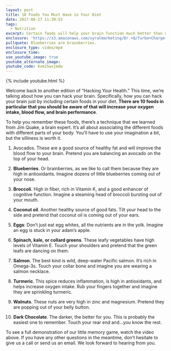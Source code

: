```yaml
---
layout: post
title: 10 Foods You Must Have in Your Diet
date: 2017-06-27 11:39:53
tags:
  - Nutrition
excerpt: Certain foods will help your brain function much better than others. Here are 10 to add (or keep) in your diet.
enclosure: 'https://s3.amazonaws.com/vyralmarketing/Dr.+Q/Turbo+Charge+Your+Brain+HYH+Episode+5.mp4'
pullquote: Blueberries are brainberries.
enclosure_type: video/mp4
enclosure_time:
use_youtube_image: true
youtube_alternate_image:
youtube_code: 6vmzSwxjmdw
---
```



{% include youtube.html %}

Welcome back to another edition of “Hacking Your Health.” This time, we’re talking about how you can hack your brain. Specifically, how you can hack your brain just by including certain foods in your diet. **There are 10 foods in particular that you should be aware of that will increase your oxygen intake, blood flow, and brain performance**.&nbsp;

To help you remember these foods, there’s a technique that we learned from Jim Quake, a brain expert. It’s all about associating the different foods with different parts of your body. You’ll have to use your imagination a bit, but the silliness is worth it.&nbsp;

1. Avocados. These are a good source of healthy fat and will improve the blood flow to your brain. Pretend you are balancing an avocado on the top of your head.

1. **Blueberries**. Or brainberries, as we like to call them because they are high in antioxidants. Imagine dozens of little blueberries coming out of your nose.
2. **Broccoli**. High in fiber, rich in Vitamin K, and a good enhancer of cognitive function. Imagine a steaming head of broccoli bursting out of your mouth.
3. **Coconut oil**. Another healthy source of good fats. Tilt your head to the side and pretend that coconut oil is coming out of your ears.
4. **Eggs**: Don’t just eat egg whites, all the nutrients are in the yolk. Imagine an egg is stuck in your adam’s apple.
5. **Spinach, kale, or collard greens**. These leafy vegetables have high levels of Vitamin E. Touch your shoulders and pretend that the green leafs are dancing on them.
6. **Salmon**. The best kind is wild, deep-water Pacific salmon. It’s rich in Omega-3s. Touch your collar bone and imagine you are wearing a salmon necklace.
7. **Turmeric**. This spice reduces inflammation, is high in antioxidants, and helps increase oxygen intake. Rub your fingers together and imagine they are sprinkling turmeric.
8. **Walnuts**. These nuts are very high in zinc and magnesium. Pretend they are popping out of your belly button.
9. **Dark Chocolate**. The darker, the better for you. This is probably the easiest one to remember. Touch your rear end and…you know the rest.

To see a full demonstration of our little memory game, watch the video above. If you have any other questions in the meantime, don’t hesitate to give us a call or send us an email. We look forward to hearing from you.